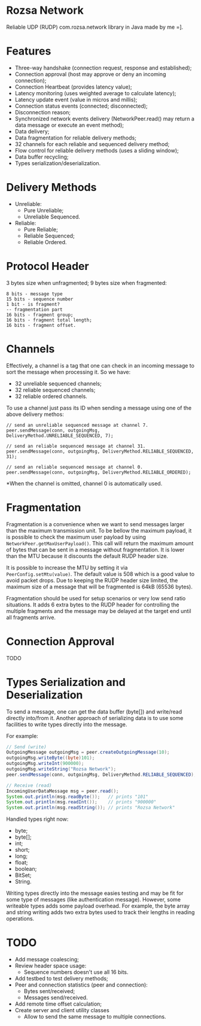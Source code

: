 # Rozsa Network
Reliable UDP (RUDP) com.rozsa.network library in Java made by me =].

# Features

- Three-way handshake (connection request, response and established);
- Connection approval (host may approve or deny an incoming connection);
- Connection Heartbeat (provides latency value);
- Latency monitoring (uses weighted average to calculate latency);
- Latency update event (value in micros and millis);
- Connection status events (connected; disconnected);
- Disconnection reason;
- Synchronized network events delivery (NetworkPeer.read() may return a data message or execute an event method);
- Data delivery;
- Data fragmentation for reliable delivery methods;
- 32 channels for each reliable and sequenced delivery method;
- Flow control for reliable delivery methods (uses a sliding window);
- Data buffer recycling;
- Types serialization/deserialization.

# Delivery Methods

- Unreliable:
  - Pure Unreliable;
  - Unreliable Sequenced.
- Reliable:
  - Pure Reliable;
  - Reliable Sequenced;
  - Reliable Ordered.

# Protocol Header

3 bytes size when unfragmented; 9 bytes size when fragmented:

```
8 bits - message type
15 bits - sequence number
1 bit - is fragment?
-- fragmentation part
16 bits - fragment group;
16 bits - fragment total length;
16 bits - fragment offset.
```

# Channels

Effectively, a channel is a tag that one can check in an incoming message to sort the message when processing it. So we have:

- 32 unreliable sequenced channels;
- 32 reliable sequenced channels;
- 32 reliable ordered channels.

To use a channel just pass its ID when sending a message using one of the above delivery methos:
```
// send an unreliable sequenced message at channel 7.
peer.sendMessage(conn, outgoingMsg, DeliveryMethod.UNRELIABLE_SEQUENCED, 7);

// send an reliable sequenced message at channel 31.
peer.sendMessage(conn, outgoingMsg, DeliveryMethod.RELIABLE_SEQUENCED, 31);

// send an reliable sequenced message at channel 0.
peer.sendMessage(conn, outgoingMsg, DeliveryMethod.RELIABLE_ORDERED);
```

*When the channel is omitted, channel 0 is automatically used.

# Fragmentation
Fragmentation is a convenience when we want to send messages larger than the maximum transmission unit. To be
bellow the maximum payload, it is possible to check the maximum user payload by using ``NetworkPeer.getMaxUserPayload()``.
This call will return the maximum amount of bytes that can be sent in a message without fragmentation. It is
lower than the MTU because it discounts the default RUDP header size.

It is possible to increase the MTU by setting it via ``PeerConfig.setMtu(value)``. The default value
is 508 which is a good value to avoid packet drops. Due to keeping the RUDP header size limited, the maximum size of a
message that will be fragmented is 64kB (65536 bytes).

Fragmentation should be used for setup scenarios or very low send ratio situations. It adds 6 extra bytes
to the RUDP header for controlling the multiple fragments and the message may be delayed at the target end
until all fragments arrive.

# Connection Approval

TODO

# Types Serialization and Deserialization
To send a message, one can get the data buffer (byte[]) and write/read directly into/from it. Another approach
of serializing data is to use some facilities to write types directly into the message.

For example:
```Java
// Send (write)
OutgoingMessage outgoingMsg = peer.createOutgoingMessage(10);
outgoingMsg.writeByte((byte)101);
outgoingMsg.writeInt(900000);
outgoingMsg.writeString("Rozsa Network");
peer.sendMessage(conn, outgoingMsg, DeliveryMethod.RELIABLE_SEQUENCED);

// Receive (read)
IncomingUserDataMessage msg = peer.read();
System.out.println(msg.readByte());   // prints "101"
System.out.println(msg.readInt());    // prints "900000"
System.out.println(msg.readString()); // prints "Rozsa Network"
```

Handled types right now:

- byte;
- byte[];
- int;
- short;
- long;
- float;
- boolean;
- BitSet;
- String.

Writing types directly into the message easies testing and may be fit for some type of messages (like authentication message). However, some writeable types adds some payload overhead. For example, the byte array and string writing adds two extra bytes used to track their lengths in reading operations. 

# TODO

- Add message coalescing;
- Review header space usage:
  - Sequence numbers doesn't use all 16 bits.
- Add testbed to test delivery methods;
- Peer and connection statistics (peer and connection):
  - Bytes sent/received;
  - Messages send/received.
- Add remote time offset calculation;
- Create server and client utility classes
  - Allow to send the same message to multiple connections.
